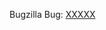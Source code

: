 <!-- Did you remember to add a changelog snippet? See
     https://github.com/taskcluster/taskcluster/blob/master/dev-docs/best-practices/changelog.md

     If this is related to a Bugzilla bug, please begin your title with [Bug XXXXX]
     and update this link.  Otherwise, just remove it from your PR comment.  -->

Bugzilla Bug: [XXXXX](https://bugzilla.mozilla.org/show_bug.cgi?id=XXXXX)
